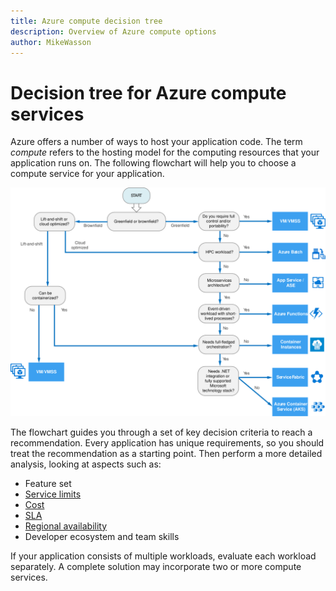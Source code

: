 ```yaml
---
title: Azure compute decision tree
description: Overview of Azure compute options
author: MikeWasson
---
```


# Decision tree for Azure compute services

Azure offers a number of ways to host your application code. The term *compute* refers to the hosting model for the computing resources that your application runs on. The following flowchart will help you to choose a compute service for your application.
 
![](../images/compute-decision-tree.svg)

The flowchart guides you through a set of key decision criteria to reach a recommendation. Every application has unique requirements, so you should treat the recommendation as a starting point. Then perform a more detailed analysis, looking at aspects such as:
 
- Feature set
- [Service limits](/azure/azure-subscription-service-limits)
- [Cost](https://azure.microsoft.com/pricing/)
- [SLA](https://azure.microsoft.com/support/legal/sla/)
- [Regional availability](https://azure.microsoft.com/global-infrastructure/services/)
- Developer ecosystem and team skills

If your application consists of multiple workloads, evaluate each workload separately. A complete solution may incorporate two or more compute services.

